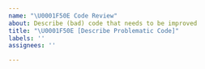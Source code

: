 ```yaml
---
name: "\U0001F50E Code Review"
about: Describe (bad) code that needs to be improved
title: "\U0001F50E [Describe Problematic Code]"
labels: ''
assignees: ''

---
```



